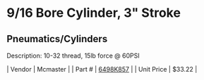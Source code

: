 # 9/16 Bore Cylinder, 3" Stroke
## Pneumatics/Cylinders
Description: 	10-32 thread, 15lb force @ 60PSI 

| Vendor | Mcmaster | 
| Part # | [6498K857](http://www.mcmaster.com/) | 
| Unit Price | $33.22 | 
